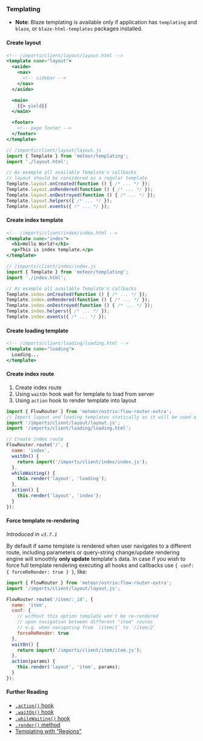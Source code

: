 ### Templating

- __Note__: Blaze templating is available only if application has `templating` and `blaze`, or `blaze-html-templates` packages installed.

#### Create layout

```handlebars
<!-- /imports/client/layout/layout.html -->
<template name="layout">
  <aside>
    <nav>
      <!-- sidebar -->
    </nav>
  </aside>

  <main>
    {{> yield}}
  </main>

  <footer>
    <!-- page footer -->
  </footer>
</template>
```

```js
// /imports/client/layout/layout.js
import { Template } from 'meteor/templating';
import './layout.html';

// As example all available Template's callbacks
// layout should be considered as a regular template
Template.layout.onCreated(function () { /* ... */ });
Template.layout.onRendered(function () { /* ... */ });
Template.layout.onDestroyed(function () { /* ... */ });
Template.layout.helpers({ /* ... */ });
Template.layout.events({ /* ... */ });
```

#### Create index template

```handlebars
<!-- /imports/client/index/index.html -->
<template name="index">
  <h1>Hello World!</h1>
  <p>This is index template.</p>
</template>
```

```js
// /imports/client/index/index.js
import { Template } from 'meteor/templating';
import './index.html';

// As example all available Template's callbacks
Template.index.onCreated(function () { /* ... */ });
Template.index.onRendered(function () { /* ... */ });
Template.index.onDestroyed(function () { /* ... */ });
Template.index.helpers({ /* ... */ });
Template.index.events({ /* ... */ });
```

#### Create loading template

```handlebars
<!-- /imports/client/loading/loading.html -->
<template name="loading">
  Loading...
</template>
```

#### Create index route

1. Create index route
2. Using `waitOn` hook wait for template to load from server
3. Using `action` hook to render template into layout

```js
import { FlowRouter } from 'meteor/ostrio:flow-router-extra';
// Import layout and loading templates statically as it will be used a lot
import '/imports/client/layout/layout.js';
import '/imports/client/loading/loading.html';

// Create index route
FlowRouter.route('/', {
  name: 'index',
  waitOn() {
    return import('/imports/client/index/index.js');
  },
  whileWaiting() {
    this.render('layout', 'loading');
  },
  action() {
    this.render('layout', 'index');
  }
});
```

#### Force template re-rendering

*Introduced in `v3.7.1`*

By default if same template is rendered when user navigates to a different route, including parameters or query-string change/update rendering engine will smoothly __only update__ template's data. In case if you wish to force full template rendering executing all hooks and callbacks use `{ conf: { forceReRender: true } }`, like:

```js
import { FlowRouter } from 'meteor/ostrio:flow-router-extra';
import '/imports/client/layout/layout.js';

FlowRouter.route('/item/:_id', {
  name: 'item',
  conf: {
    // without this option template won't be re-rendered
    // upon navigation between different "item" routes
    // e.g. when navigating from `/item/1` to `/item/2`
    forceReRender: true
  },
  waitOn() {
    return import('/imports/client/item/item.js');
  },
  action(params) {
    this.render('layout', 'item', params);
  }
});
```

#### Further Reading

- [`.action()` hook](https://github.com/veliovgroup/flow-router/blob/master/docs/hooks/action.md)
- [`.waitOn()` hook](https://github.com/veliovgroup/flow-router/blob/master/docs/hooks/waitOn.md)
- [`.whileWaiting()` hook](https://github.com/veliovgroup/flow-router/blob/master/docs/hooks/whileWaiting.md)
- [`.render()` method](https://github.com/veliovgroup/flow-router/blob/master/docs/api/render.md)
- [Templating with "Regions"](https://github.com/veliovgroup/flow-router/blob/master/docs/templating-with-regions.md)
